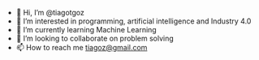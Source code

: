 - 👋 Hi, I’m @tiagotgoz
- 👀 I’m interested in programming, artificial intelligence and Industry 4.0
- 🌱 I’m currently learning Machine Learning
- 💞️ I’m looking to collaborate on problem solving
- 📫 How to reach me tiagoz@gmail.com

<!---
tiagotgoz/tiagotgoz is a ✨ special ✨ repository because its `README.md` (this file) appears on your GitHub profile.
You can click the Preview link to take a look at your changes.
--->
